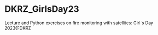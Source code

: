 # DKRZ_GirlsDay23
Lecture and Python exercises on fire monitoring with satellites: Girl's Day 2023@DKRZ
